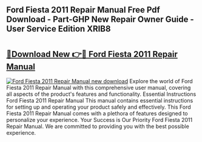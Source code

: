 ## Ford Fiesta 2011 Repair Manual Free Pdf Download - Part-GHP New Repair Owner Guide - User Service Edition XRIB8

# <h2><a href="http://bc60490.oget.top/?id=Ford+Fiesta+2011+Repair+Manual">🔗Download New 👉🔴 Ford Fiesta 2011 Repair Manual</a></h2>

[![Ford Fiesta 2011 Repair Manual new download](https://i.imgur.com/5g1atiW.png)](http://bc60490.oget.top/?id=Ford+Fiesta+2011+Repair+Manual)
Explore the world of Ford Fiesta 2011 Repair Manual with this comprehensive user manual, covering all aspects of the product's features and functionality. Essential Instructions Ford Fiesta 2011 Repair Manual This manual contains essential instructions for setting up and operating your product safely and effectively. This Ford Fiesta 2011 Repair Manual comes with a plethora of features designed to personalize your experience. Your Success is Our Priority Ford Fiesta 2011 Repair Manual. We are committed to providing you with the best possible experience.
